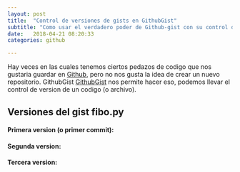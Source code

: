 ```yaml
---
layout: post
title:  "Control de versiones de gists en GithubGist"
subtitle: "Como usar el verdadero poder de Github-gist con su control de versiones"
date:   2018-04-21 08:20:33
categories: github

---
```


Hay veces en las cuales tenemos ciertos pedazos de codigo que nos gustaria guardar en [Github](https://www.github.com "Github"), pero no nos gusta la idea de crear un nuevo repositorio.
GithubGist [GithubGist](https://gist.github.com/ "
Github gist") nos permite hacer eso, podemos llevar el control de version de un codigo (o archivo).

## Versiones del gist fibo.py 

#### Primera version (o primer commit):
<script src="https://gist.github.com/dantehemerson/bc3ed1acf529faa0036ba49d261e0114/b7c8d18a53c35550f4b0f3df0811d319ff75581f.js"></script>

#### Segunda version:
<script src="https://gist.github.com/dantehemerson/bc3ed1acf529faa0036ba49d261e0114/8a1f794e7b2d059057ce99a2a6770001ba5c470c.js"></script>

#### Tercera version:
<script src="https://gist.github.com/dantehemerson/bc3ed1acf529faa0036ba49d261e0114.js"></script>


